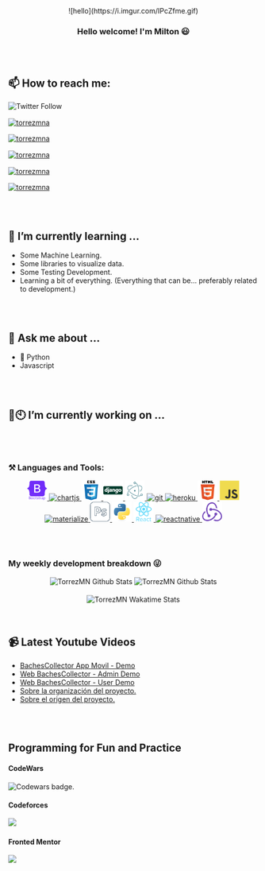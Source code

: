
<div align='center'>
![hello](https://i.imgur.com/IPcZfme.gif)
<br />

### Hello welcome! I'm Milton 😃

</div>

<br />
<br />

## 📫 How to reach me:

<p align="center">

![Twitter Follow](https://img.shields.io/twitter/follow/mntorrez?style=for-the-badge)

<!-- <a href="https://codepen.io/torrezmna" target="blank"><img align="center" src="https://raw.githubusercontent.com/rahuldkjain/github-profile-readme-generator/neutral-icons/src/images/icons/Social/codepen.svg" alt="torrezmna" height="30" width="40" /></a> -->
<a href="https://dev.to/torrezmn" target="blank"><img align="center" src="https://cdn.jsdelivr.net/npm/simple-icons@3.0.1/icons/dev-dot-to.svg" alt="torrezmna" height="30" width="40" /></a>

<a href="https://twitter.com/torrezmn" target="blank"><img align="center" src="https://raw.githubusercontent.com/rahuldkjain/github-profile-readme-generator/neutral-icons/src/images/icons/Social/twitter.svg" alt="torrezmna" height="30" width="40" /></a>

<!-- <a href="https://linkedin.com/in/torrezmna" target="blank"><img align="center" src="https://raw.githubusercontent.com/rahuldkjain/github-profile-readme-generator/neutral-icons/src/images/icons/Social/linked-in-alt.svg" alt="torrezmna" height="30" width="40" /></a> -->

<!-- <a href="https://stackoverflow.com/users/torrezmna" target="blank"><img align="center" src="https://raw.githubusercontent.com/rahuldkjain/github-profile-readme-generator/neutral-icons/src/images/icons/Social/stack-overflow.svg" alt="torrezmna" height="30" width="40" /></a> -->

<a href="https://kaggle.com/torrezmna" target="blank"><img align="center" src="https://raw.githubusercontent.com/rahuldkjain/github-profile-readme-generator/neutral-icons/src/images/icons/Social/kaggle.svg" alt="torrezmna" height="30" width="40" /></a>


<a href="https://www.youtube.com/feeds/videos.xml?channel_id=UCuNWWspn9X2zdLWHvriduOA" target="blank"><img align="center" src="https://raw.githubusercontent.com/rahuldkjain/github-profile-readme-generator/neutral-icons/src/images/icons/Social/youtube.svg" alt="torrezmna" height="30" width="40" /></a>

<!-- <a href="https://www.hackerrank.com/torrezmna" target="blank"><img align="center" src="https://raw.githubusercontent.com/rahuldkjain/github-profile-readme-generator/neutral-icons/src/images/icons/Social/hackerrank.svg" alt="torrezmna" height="30" width="40" /></a> -->

<a href="https://codeforces.com/profile/torrez_mn" target="blank"><img align="center" src="https://cdn.jsdelivr.net/npm/simple-icons@3.0.1/icons/codeforces.svg" alt="torrezmna" height="30" width="40" /></a>

</p>

<br />
<br />

## 🌱 I’m currently learning ...

- Some Machine Learning.
- Some libraries to visualize data.
- Some Testing Development.
- Learning a bit of everything. (Everything that can be... preferably related to development.)

<br />
<br />

## 💬 Ask me about ...

- 🐍 Python
- Javascript


<br />
<br />

## 🔨🕙 I’m currently working on ...

<br />
<br />

### ⚒️ Languages and Tools:

<p align="center"> <a href="https://getbootstrap.com" target="_blank"> <img src="https://raw.githubusercontent.com/devicons/devicon/master/icons/bootstrap/bootstrap-plain-wordmark.svg" alt="bootstrap" width="40" height="40"/> </a> <a href="https://www.chartjs.org" target="_blank"> <img src="https://www.chartjs.org/media/logo-title.svg" alt="chartjs" width="40" height="40"/> </a> <a href="https://www.w3schools.com/css/" target="_blank"> <img src="https://raw.githubusercontent.com/devicons/devicon/master/icons/css3/css3-original-wordmark.svg" alt="css3" width="40" height="40"/> </a> <a href="https://www.djangoproject.com/" target="_blank"> <img src="https://raw.githubusercontent.com/devicons/devicon/master/icons/django/django-original.svg" alt="django" width="40" height="40"/> </a> <a href="https://www.electronjs.org" target="_blank"> <img src="https://raw.githubusercontent.com/devicons/devicon/master/icons/electron/electron-original.svg" alt="electron" width="40" height="40"/> </a> <a href="https://git-scm.com/" target="_blank"> <img src="https://www.vectorlogo.zone/logos/git-scm/git-scm-icon.svg" alt="git" width="40" height="40"/> </a> <a href="https://heroku.com" target="_blank"> <img src="https://www.vectorlogo.zone/logos/heroku/heroku-icon.svg" alt="heroku" width="40" height="40"/> </a> <a href="https://www.w3.org/html/" target="_blank"> <img src="https://raw.githubusercontent.com/devicons/devicon/master/icons/html5/html5-original-wordmark.svg" alt="html5" width="40" height="40"/> </a> <a href="https://developer.mozilla.org/en-US/docs/Web/JavaScript" target="_blank"> <img src="https://raw.githubusercontent.com/devicons/devicon/master/icons/javascript/javascript-original.svg" alt="javascript" width="40" height="40"/> </a> <a href="https://materializecss.com/" target="_blank"> <img src="https://raw.githubusercontent.com/prplx/svg-logos/5585531d45d294869c4eaab4d7cf2e9c167710a9/svg/materialize.svg" alt="materialize" width="40" height="40"/> </a> <a href="https://www.photoshop.com/en" target="_blank"> <img src="https://raw.githubusercontent.com/devicons/devicon/master/icons/photoshop/photoshop-line.svg" alt="photoshop" width="40" height="40"/> </a> <a href="https://www.python.org" target="_blank"> <img src="https://raw.githubusercontent.com/devicons/devicon/master/icons/python/python-original.svg" alt="python" width="40" height="40"/> </a> <a href="https://reactjs.org/" target="_blank"> <img src="https://raw.githubusercontent.com/devicons/devicon/master/icons/react/react-original-wordmark.svg" alt="react" width="40" height="40"/> </a> <a href="https://reactnative.dev/" target="_blank"> <img src="https://reactnative.dev/img/header_logo.svg" alt="reactnative" width="40" height="40"/> </a> <a href="https://redux.js.org" target="_blank"> <img src="https://raw.githubusercontent.com/devicons/devicon/master/icons/redux/redux-original.svg" alt="redux" width="40" height="40"/> </a> </p>


<br/>
<br/>


### My weekly development breakdown 😜

<div align='center'>
<img align="center" alt="TorrezMN Github Stats" src="https://github-readme-stats.vercel.app/api?username=TorrezMN&theme=chartreuse-dark&show_icons=true"/>

<img align="center" alt="TorrezMN Github Stats" src="https://github-readme-stats.vercel.app/api/top-langs/?username=TorrezMN&theme=chartreuse-dark"/>

</div>
<br />
<div align='center'>

<img align="center" alt="TorrezMN Wakatime Stats" src="https://github-readme-stats.vercel.app/api/wakatime?username=TorrezMN&theme=chartreuse-dark&v=2"/>


</div>




<br />
<br />

## 📹 Latest Youtube Videos

<!-- YOUTUBE:START -->
- [BachesCollector App Movil - Demo](https://www.youtube.com/watch?v=WHsziHansd0)
- [Web   BachesCollector - Admin Demo](https://www.youtube.com/watch?v=T4O19HY3UTg)
- [Web   BachesCollector - User Demo](https://www.youtube.com/watch?v=91KQklKO4hs)
- [Sobre la organización del proyecto.](https://www.youtube.com/watch?v=kD6oEm9uCts)
- [Sobre el origen del proyecto.](https://www.youtube.com/watch?v=VWm0VPSjk6k)
<!-- YOUTUBE:END -->

<br/>
<br/>

## Programming for Fun and Practice 
#### CodeWars
<img align='center' alt="Codewars badge." src="https://www.codewars.com/users/Torrez%20M.N./badges/large">

#### Codeforces
[<img src="https://codeforces.org/s/97525/images/codeforces-logo-with-telegram.png">](https://codeforces.com/profile/torrez_mn)

#### Fronted Mentor
[<img src="https://www.frontendmentor.io/static/images/logo-desktop.svg">](https://www.frontendmentor.io/profile/TorrezMN)


<br/>
<br/>

 